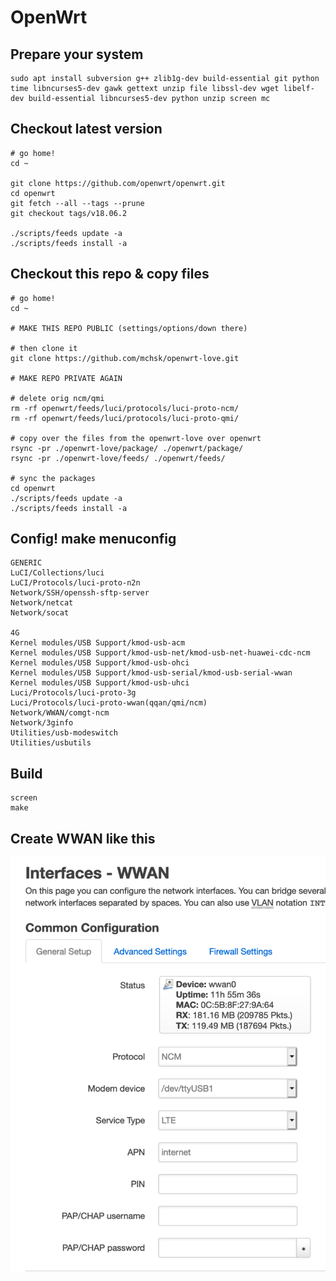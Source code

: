 # OpenWrt

## Prepare your system
```
sudo apt install subversion g++ zlib1g-dev build-essential git python time libncurses5-dev gawk gettext unzip file libssl-dev wget libelf-dev build-essential libncurses5-dev python unzip screen mc
```

## Checkout latest version
```
# go home!
cd ~

git clone https://github.com/openwrt/openwrt.git
cd openwrt
git fetch --all --tags --prune
git checkout tags/v18.06.2

./scripts/feeds update -a
./scripts/feeds install -a

```

## Checkout this repo & copy files
```
# go home!
cd ~

# MAKE THIS REPO PUBLIC (settings/options/down there)

# then clone it
git clone https://github.com/mchsk/openwrt-love.git

# MAKE REPO PRIVATE AGAIN

# delete orig ncm/qmi
rm -rf openwrt/feeds/luci/protocols/luci-proto-ncm/
rm -rf openwrt/feeds/luci/protocols/luci-proto-qmi/

# copy over the files from the openwrt-love over openwrt
rsync -pr ./openwrt-love/package/ ./openwrt/package/
rsync -pr ./openwrt-love/feeds/ ./openwrt/feeds/

# sync the packages
cd openwrt
./scripts/feeds update -a
./scripts/feeds install -a

```

## Config! make menuconfig
```
GENERIC
LuCI/Collections/luci
LuCI/Protocols/luci-proto-n2n
Network/SSH/openssh-sftp-server
Network/netcat
Network/socat

4G
Kernel modules/USB Support/kmod-usb-acm
Kernel modules/USB Support/kmod-usb-net/kmod-usb-net-huawei-cdc-ncm
Kernel modules/USB Support/kmod-usb-ohci
Kernel modules/USB Support/kmod-usb-serial/kmod-usb-serial-wwan
Kernel modules/USB Support/kmod-usb-uhci
Luci/Protocols/luci-proto-3g
Luci/Protocols/luci-proto-wwan(qqan/qmi/ncm)
Network/WWAN/comgt-ncm
Network/3ginfo
Utilities/usb-modeswitch
Utilities/usbutils
```

## Build
```
screen
make
```

## Create WWAN like this
![wwan](https://github.com/mchsk/openwrt-love/raw/master/img/wwan.png "wwan")

